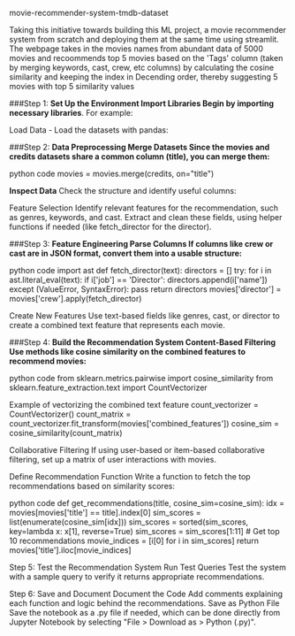 movie-recommender-system-tmdb-dataset

Taking this initiative towards building this ML project, a movie recommender system from scratch and deploying them at the same time using streamlit. The webpage takes in the movies names from abundant data of 5000 movies and recoommends top 5 movies based on the 'Tags' column (taken by merging keywords, cast, crew, etc columns) by calculating the cosine similarity and keeping the index in Decending order, thereby suggesting 5 movies with top 5 similarity values

###Step 1: **Set Up the Environment Import Libraries Begin by importing necessary libraries**. For example:

Load Data - Load the datasets with pandas:

###Step 2: **Data Preprocessing Merge Datasets Since the movies and credits datasets share a common column (title), you can merge them:**

python code 
movies = movies.merge(credits, on="title")

**Inspect Data**
Check the structure and identify useful columns:

Feature Selection 
Identify relevant features for the recommendation, such as genres, keywords, and cast. Extract and clean these fields, using helper functions if needed (like fetch_director for the director).

###Step 3: **Feature Engineering Parse Columns If columns like crew or cast are in JSON format, convert them into a usable structure:**

python code 
import ast
def fetch_director(text): directors = [] try: for i in ast.literal_eval(text): if i['job'] == 'Director': directors.append(i['name']) except (ValueError, SyntaxError): pass return directors movies['director'] = movies['crew'].apply(fetch_director)

Create New Features Use text-based fields like genres, cast, or director to create a combined text feature that represents each movie.

###Step 4: **Build the Recommendation System Content-Based Filtering Use methods like cosine similarity on the combined features to recommend movies:**

python code 
from sklearn.metrics.pairwise import cosine_similarity from sklearn.feature_extraction.text import CountVectorizer

Example of vectorizing the combined text feature
count_vectorizer = CountVectorizer() count_matrix = count_vectorizer.fit_transform(movies['combined_features']) cosine_sim = cosine_similarity(count_matrix)

Collaborative Filtering If using user-based or item-based collaborative filtering, set up a matrix of user interactions with movies.

Define Recommendation Function Write a function to fetch the top recommendations based on similarity scores:

python code 
def get_recommendations(title, cosine_sim=cosine_sim): idx = movies[movies['title'] == title].index[0] sim_scores = list(enumerate(cosine_sim[idx])) sim_scores = sorted(sim_scores, key=lambda x: x[1], reverse=True) sim_scores = sim_scores[1:11] # Get top 10 recommendations movie_indices = [i[0] for i in sim_scores] return movies['title'].iloc[movie_indices]

Step 5: Test the Recommendation System Run Test Queries Test the system with a sample query to verify it returns appropriate recommendations.

Step 6: Save and Document Document the Code Add comments explaining each function and logic behind the recommendations. Save as Python File Save the notebook as a .py file if needed, which can be done directly from Jupyter Notebook by selecting "File > Download as > Python (.py)".
